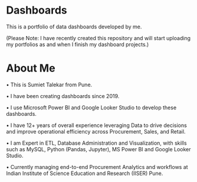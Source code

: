 # Dashboards

This is a portfolio of data dashboards developed by me. 

(Please Note: I have recently created this repository and will start uploading my portfolios as and when I finish my dashboard projects.)

# About Me

• This is Sumiet Talekar from Pune.

• I have been creating dashboards since 2019. 

• I use Microsoft Power BI and Google Looker Studio to develop these dashboards.

• I have 12+ years of overall experience leveraging Data to drive decisions and improve operational efficiency across Procurement, Sales, and Retail.

• I am Expert in ETL, Database Administration and Visualization, with skills such as MySQL, Python (Pandas, Jupyter), MS Power BI and Google Looker Studio.

• Currently managing end-to-end Procurement Analytics and workflows at Indian Institute of Science Education and Research (IISER) Pune.
